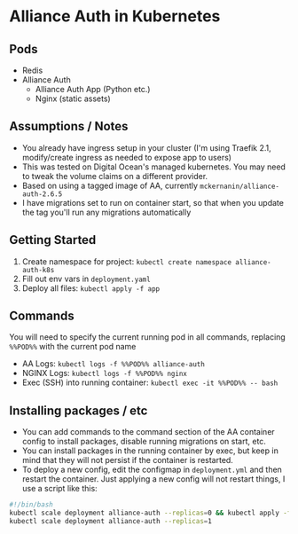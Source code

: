 # Alliance Auth in Kubernetes

## Pods
- Redis
- Alliance Auth
  - Alliance Auth App (Python etc.)
  - Nginx (static assets)

## Assumptions / Notes
- You already have ingress setup in your cluster (I'm using Traefik 2.1, modify/create ingress as needed to expose app to users)
- This was tested on Digital Ocean's managed kubernetes. You may need to tweak the volume claims on a different provider.
- Based on using a tagged image of AA, currently `mckernanin/alliance-auth-2.6.5`
- I have migrations set to run on container start, so that when you update the tag you'll run any migrations automatically

## Getting Started
1. Create namespace for project: `kubectl create namespace alliance-auth-k8s`
1. Fill out env vars in `deployment.yaml`
1. Deploy all files: `kubectl apply -f app`

## Commands
You will need to specify the current running pod in all commands, replacing `%%POD%%` with the current pod name
- AA Logs: `kubectl logs -f %%POD%% alliance-auth`
- NGINX Logs: `kubectl logs -f %%POD%% nginx`
- Exec (SSH) into running container: `kubectl exec -it %%POD%% -- bash`

## Installing packages / etc
- You can add commands to the command section of the AA container config to install packages, disable running migrations on start, etc.
- You can install packages in the running container by exec, but keep in mind that they will not persist if the container is restarted.
- To deploy a new config, edit the configmap in `deployment.yml` and then restart the container. Just applying a new config will not restart things, I use a script like this:
```bash
#!/bin/bash
kubectl scale deployment alliance-auth --replicas=0 && kubectl apply -f app/deployment.yml
kubectl scale deployment alliance-auth --replicas=1
```
